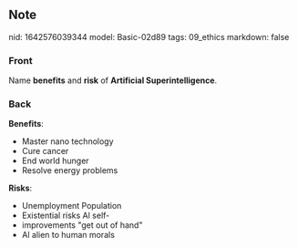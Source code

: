 ## Note
nid: 1642576039344
model: Basic-02d89
tags: 09_ethics
markdown: false

### Front
Name <b>benefits</b> and <b>risk</b> of <b>Artificial
Superintelligence</b>.

### Back
<b>Benefits</b>:
<ul><li>Master nano technology</li><li>Cure cancer</li><li>End world hunger</li><li>Resolve energy problems</li></ul><b>Risks</b>:
<ul><li>Unemployment Population</li><li>Existential risks Al self-</li><li>improvements "get out of hand"</li><li>Al alien to human morals</li></ul>
